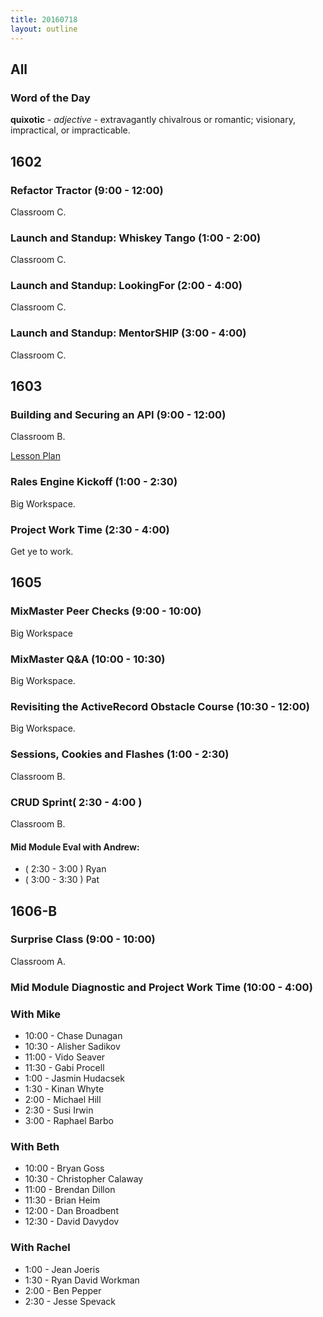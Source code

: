 ```yaml
---
title: 20160718
layout: outline
---
```


## All

### Word of the Day

**quixotic** - _adjective_ - extravagantly chivalrous or romantic; visionary, impractical, or impracticable.


## 1602

### Refactor Tractor (9:00 - 12:00)

Classroom C.

### Launch and Standup: Whiskey Tango (1:00 - 2:00)

Classroom C.

### Launch and Standup: LookingFor (2:00 - 4:00)

Classroom C.

### Launch and Standup: MentorSHIP (3:00 - 4:00)

Classroom C.


## 1603

### Building and Securing an API (9:00 - 12:00)

Classroom B.

[Lesson Plan](https://github.com/turingschool/lesson_plans/blob/master/ruby_03-professional_rails_applications/building_an_api.markdown)

### Rales Engine Kickoff (1:00 - 2:30)

Big Workspace.

### Project Work Time (2:30 - 4:00)

Get ye to work.


## 1605

### MixMaster Peer Checks (9:00 - 10:00)

Big Workspace

### MixMaster Q&A (10:00 - 10:30)

Big Workspace.

### Revisiting the ActiveRecord Obstacle Course (10:30 - 12:00)

Big Workspace.

### Sessions, Cookies and Flashes (1:00 - 2:30)

Classroom B.

### CRUD Sprint( 2:30 - 4:00 )

Classroom B.

#### Mid Module Eval with Andrew:

* ( 2:30 - 3:00 ) Ryan
* ( 3:00 - 3:30 ) Pat



## 1606-B

### Surprise Class (9:00 - 10:00)

Classroom A.

### Mid Module Diagnostic and Project Work Time (10:00 - 4:00)

### With Mike

* 10:00 - Chase Dunagan
* 10:30 - Alisher Sadikov
* 11:00 - Vido Seaver
* 11:30 - Gabi Procell
* 1:00 - Jasmin Hudacsek
* 1:30 - Kinan Whyte
* 2:00 - Michael Hill
* 2:30 - Susi Irwin
* 3:00 - Raphael Barbo

### With Beth

* 10:00 - Bryan Goss
* 10:30 - Christopher Calaway
* 11:00 - Brendan Dillon
* 11:30 - Brian Heim
* 12:00 - Dan Broadbent
* 12:30 - David Davydov

### With Rachel
* 1:00 - Jean Joeris
* 1:30 - Ryan David Workman
* 2:00 - Ben Pepper
* 2:30 - Jesse Spevack
